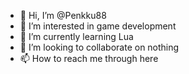- 👋 Hi, I’m @Penkku88
- 👀 I’m interested in game development
- 🌱 I’m currently learning Lua
- 💞️ I’m looking to collaborate on nothing
- 📫 How to reach me through here

<!---
Penkku88/Penkku88 is a ✨ Human ✨ repository because its `README.md` (this file) appears on your GitHub profile.
You can click the Preview link to take a look at your changes.
--->
